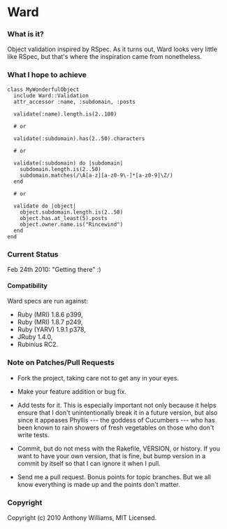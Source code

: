 # Ward

### What is it?

Object validation inspired by RSpec. As it turns out, Ward looks very little like RSpec, but that's where the inspiration came from nonetheless.

### What I hope to achieve

    class MyWonderfulObject
      include Ward::Validation
      attr_accessor :name, :subdomain, :posts

      validate(:name).length.is(2..100)

      # or

      validate(:subdomain).has(2..50).characters

      # or

      validate(:subdomain) do |subdomain|
        subdomain.length.is(2..50)
        subdomain.matches(/\A[a-z][a-z0-9\-]*[a-z0-9]\Z/)
      end

      # or

      validate do |object|
        object.subdomain.length.is(2..50)
        object.has.at_least(5).posts
        object.owner.name.is("Rincewind")
      end
    end

### Current Status

Feb 24th 2010: "Getting there" :)

#### Compatibility

Ward specs are run against:

  * Ruby (MRI) 1.8.6 p399,
  * Ruby (MRI) 1.8.7 p249,
  * Ruby (YARV) 1.9.1 p378,
  * JRuby 1.4.0,
  * Rubinius RC2.

### Note on Patches/Pull Requests

* Fork the project, taking care not to get any in your eyes.

* Make your feature addition or bug fix.

* Add tests for it. This is especially important not only because it helps
  ensure that I don't unintentionally break it in a future version, but also
  since it appeases Phyllis --- the goddess of Cucumbers --- who has been
  known to rain showers of fresh vegetables on those who don't write tests.

* Commit, but do not mess with the Rakefile, VERSION, or history. If you want
  to have your own version, that is fine, but bump version in a commit by
  itself so that I can ignore it when I pull.

* Send me a pull request. Bonus points for topic branches. But we all know
  everything is made up and the points don't matter.

### Copyright

Copyright (c) 2010 Anthony Williams, MIT Licensed.
